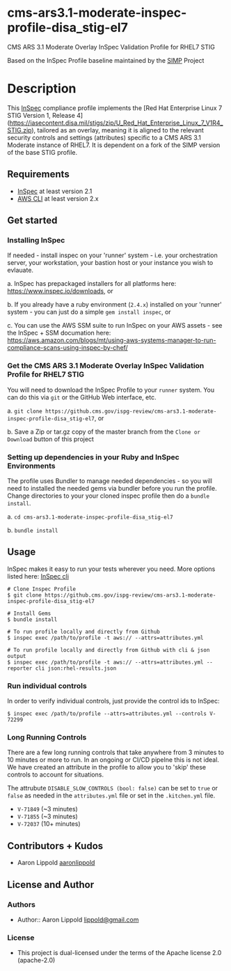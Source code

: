 # cms-ars3.1-moderate-inspec-profile-disa_stig-el7
CMS ARS 3.1 Moderate Overlay InSpec Validation Profile for RHEL7 STIG

Based on the InSpec Profile baseline maintained by the [SIMP](https://github.com/simp/) Project

# Description

This [InSpec](https://github.com/chef/inspec) compliance profile implements the [Red Hat Enterprise Linux 7 STIG Version 1, Release 4] (https://iasecontent.disa.mil/stigs/zip/U_Red_Hat_Enterprise_Linux_7_V1R4_STIG.zip), tailored as an overlay, meaning it is aligned to the relevant security controls and settings (attributes) specific to a CMS ARS 3.1 Moderate instance of RHEL7. It is dependent on a fork of the SIMP version of the base STIG profile.

## Requirements

- [InSpec](http://inspec.io/) at least version 2.1
- [AWS CLI](https://aws.amazon.com/cli/) at least version 2.x

## Get started

### Installing InSpec 

If needed - install inspec on your 'runner' system - i.e. your orchestration server, your workstation, your bastion host or your instance you wish to evlauate.

  a. InSpec has prepackaged installers for all platforms here: https://www.inspec.io/downloads, or 
  
  b. If you already have a ruby environment (`2.4.x`) installed on your 'runner' system - you can just do a simple `gem install inspec`, or 
  
  c. You can use the AWS SSM suite to run InSpec on your AWS assets - see the InSpec + SSM documation here: https://aws.amazon.com/blogs/mt/using-aws-systems-manager-to-run-compliance-scans-using-inspec-by-chef/
  
### Get the CMS ARS 3.1 Moderate Overlay InSpec Validation Profile for RHEL7 STIG

You will need to download the InSpec Profile to your `runner` system. You can do this via `git` or the GitHub Web interface, etc.

  a. `git clone https://github.cms.gov/ispg-review/cms-ars3.1-moderate-inspec-profile-disa_stig-el7`, or 
  
  b. Save a Zip or tar.gz copy of the master branch from the `Clone or Download` button of this project

### Setting up dependencies in your Ruby and InSpec Environments

The profile uses Bundler to manage needed dependencies - so you will need to installed the needed gems via bundler before you run the profile. Change directories to your your cloned inspec profile then do a `bundle install`. 

  a. `cd cms-ars3.1-moderate-inspec-profile-disa_stig-el7` 
  
  b. `bundle install`

## Usage

InSpec makes it easy to run your tests wherever you need. More options listed here: [InSpec cli](http://inspec.io/docs/reference/cli/)

```
# Clone Inspec Profile
$ git clone https://github.cms.gov/ispg-review/cms-ars3.1-moderate-inspec-profile-disa_stig-el7

# Install Gems
$ bundle install

# To run profile locally and directly from Github
$ inspec exec /path/to/profile -t aws:// --attrs=attributes.yml

# To run profile locally and directly from Github with cli & json output 
$ inspec exec /path/to/profile -t aws:// --attrs=attributes.yml --reporter cli json:rhel-results.json

```

### Run individual controls

In order to verify individual controls, just provide the control ids to InSpec:

```
$ inspec exec /path/to/profile --attrs=attributes.yml --controls V-72299
```

### Long Running Controls

There are a few long running controls that take anywhere from 3 minutes to 10 minutes 
or more to run. In an ongoing or CI/CD pipelne this is not ideal. We have created an 
attribute in the profile to allow you to 'skip' these controls to account for situations.

The attrubute `DISABLE_SLOW_CONTROLS (bool: false)` can be set to `true` or `false` as needed in 
the `attributes.yml` file or set in the `.kitchen.yml` file.

* `V-71849` (~3 minutes)
* `V-71855` (~3 minutes)
* `V-72037` (10+ minutes)

## Contributors + Kudos

- Aaron Lippold [aaronlippold](https://github.com/aaronlippold)

## License and Author

### Authors

- Author:: Aaron Lippold [lippold@gmail.com](mailto:lippold@gmail.com)

### License 

* This project is dual-licensed under the terms of the Apache license 2.0 (apache-2.0)
